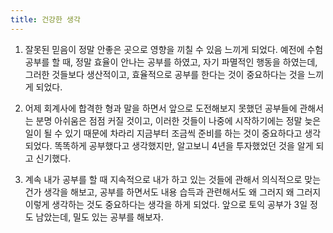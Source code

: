 ```yaml
---
title: 건강한 생각
---
```


1. 잘못된 믿음이 정말 안좋은 곳으로 영향을 끼칠 수 있음 느끼게 되었다. 예전에 수험 공부를 할 때, 정말 효율이 안나는 공부를 하였고, 자기 파멸적인 행동을 하였는데, 그러한 것들보다 생산적이고, 효율적으로 공부를 한다는 것이 중요하다는 것을 느끼게 되었다. 

2. 어제 회계사에 합격한 형과 말을 하면서 앞으로 도전해보지 못했던 공부들에 관해서는 분명 아쉬움은 점점 커질 것이고, 이러한 것들이 나중에 시작하기에는 정말 늦은 일이 될 수 있기 때문에 차라리 지금부터 조금씩 준비를 하는 것이 중요하다고 생각되었다. 똑똑하게 공부했다고 생각했지만, 알고보니 4년을 투자했었던 것을 알게 되고 신기했다.​

3. 계속 내가 공부를 할 때 지속적으로 내가 하고 있는 것들에 관해서 의식적으로 맞는건가 생각을 해보고, 공부를 하면서도 내용 습득과 관련해서도 왜 그러지 왜 그러지 이렇게 생각하는 것도 중요하다는 생각을 하게 되었다. 앞으로 토익 공부가 3일 정도 남았는데, 밀도 있는 공부를 해보자.